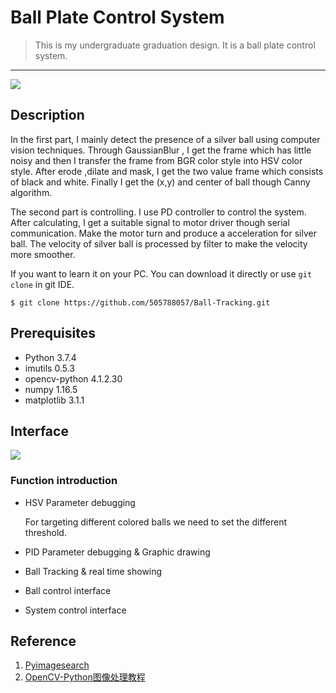 Ball Plate Control System
=============
> This is my undergraduate graduation design. It is a ball plate control system. 

_____

![](https://github.com/505788057/Graduation_Design/blob/master/Graduation_Document/BachelorPaper/figures/MechanicalStructure.jpg)

Description
----------
In the first part, I mainly detect the presence of a silver ball using computer vision techniques.  Through GaussianBlur , I get the frame which has little noisy and then I transfer the frame from BGR color style into HSV color style. After erode ,dilate and mask, I get the two value frame which consists of black and white. Finally I get the (x,y)  and center of ball though Canny algorithm.

The second part is controlling. I use PD controller to control the system. After calculating, I get a suitable signal to motor driver though serial communication. Make the motor turn and produce a acceleration for silver ball. The velocity of silver ball is processed by filter to make the velocity more smoother. 

If you want to learn it on your PC. You can download it directly or use `git clone` in git IDE. 

```
$ git clone https://github.com/505788057/Ball-Tracking.git
```
Prerequisites
-------------
- Python            3.7.4
- imutils           0.5.3
- opencv-python     4.1.2.30
- numpy             1.16.5
- matplotlib    3.1.1

Interface
---------
![](https://github.com/505788057/Ball-Tracking/blob/master/MD_img/two.png)
### Function introduction
- HSV Parameter debugging
  
  For targeting different colored balls we need to set the different threshold.
  
- PID Parameter debugging & Graphic drawing

- Ball Tracking & real time showing

- Ball control interface

- System control interface



Reference
---------
1. [Pyimagesearch](https://www.pyimagesearch.com/)
2. [OpenCV-Python图像处理教程](https://github.com/ex2tron/OpenCV-Python-Tutorial)
